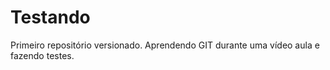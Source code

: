 # Testando
 Primeiro repositório versionado.
 Aprendendo GIT durante uma vídeo aula e fazendo testes.